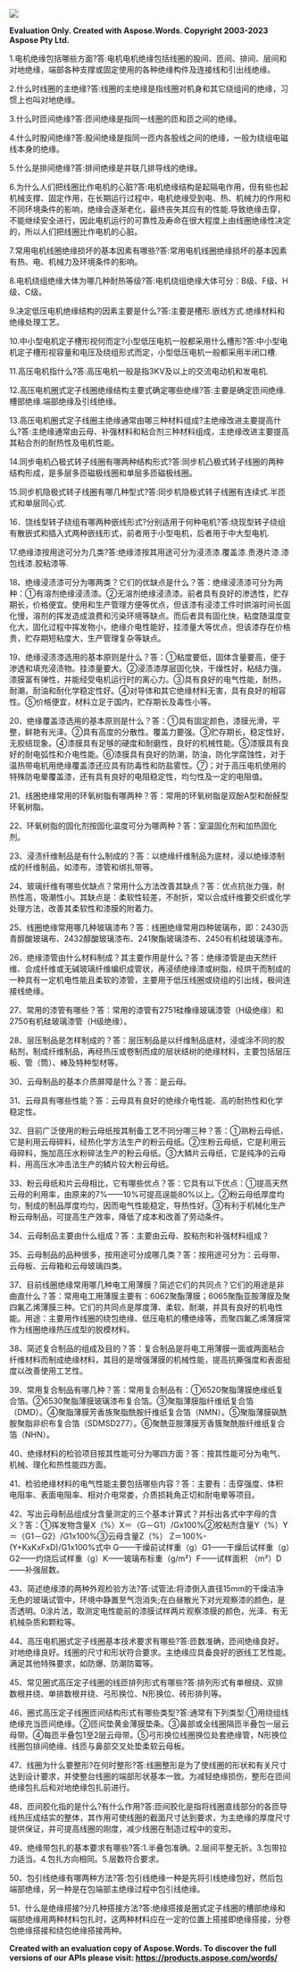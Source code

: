 ﻿![](%E7%94%B5%E5%8A%A8%E6%9C%BA%E7%BB%9D%E7%BC%98%E5%B8%B8%E8%AF%86.001.png)

**Evaluation Only. Created with Aspose.Words. Copyright 2003-2023 Aspose Pty Ltd.**

1\.电机绝缘包括哪些方面?答:电机电机绝缘包括线圈的股间、匝间、排间、层间和对地绝缘，端部各种支撑或固定使用的各种绝缘构件及连接线和引出线绝缘。

2\.什么时线圈的主绝缘?答:线圈的主绝缘是指线圈对机身和其它绕组间的绝缘，习惯上也叫对地绝缘。

3\.什么时匝间绝缘?答:匝间绝缘是指同一线圈的匝和匝之间的绝缘。

4\.什么时股间绝缘?答:股间绝缘是指同一匝内各股线之间的绝缘，一般为绕组电磁线本身的绝缘。

5\.什么是排间绝缘?答:排间绝缘是并联几排导线的绝缘。

6\.为什么人们把线圈比作电机的心脏?答:电机绝缘结构是起隔电作用，但有些也起机械支撑、固定作用，在长期运行过程中，电机绝缘受到电、热、机械力的作用和不同环境条件的影响，绝缘会逐渐老化，最终丧失其应有的性能.导致绝缘击穿，不能继续安全进行，因此电机运行的可靠性及寿命在很大程度上由线圈绝缘性决定的，所以人们把线圈比作电机的心脏。

7\.常用电机线圈绝缘损坏的基本因素有哪些?答:常用电机线圈绝缘损坏的基本因素有热、电、机械力及环境条件的影响。

8\.电机绕组绝缘大体为哪几种耐热等级?答:电机绕组绝缘大体可分：B级、F级、H级、C级。

9\.决定低压电机绝缘结构的因素主要是什么?答:主要是槽形.嵌线方式.绝缘材料和绝缘处理工艺。

10\.中小型电机定子槽形视何而定?小型低压电机一般都采用什么槽形?答:中小型电机定子槽形视容量和电压及绕组形式而定，小型低压电机一般都采用半闭口槽.

11\.高压电机指什么?答:高压电机一般是指3KV及以上的交流电动机和发电机.

12\.高压电机圈式定子线圈绝缘结构主要式确定哪些绝缘?答:主要是确定匝间绝缘.槽部绝缘.端部绝缘及引线绝缘。

13\.高压电机圈式定子线圈主绝缘通常由哪三种材料组成?主绝缘改进主要提高什么?答:主绝缘通常由云母、补强材料和粘合剂三种材料组成，主绝缘改进主要提高其粘合剂的耐热性及电机性能。

14\.同步电机凸极式转子线圈有哪两种结构形式?答:同步机凸极式转子线圈的两种结构形成，是多层多匝磁极线圈和单层多匝磁极线圈。

15\.同步机隐极式转子线圈有哪几种型式?答:同步机隐极式转子线圈有连续式.半匝式和单层同心式.

16．饶线型转子绕组有哪两种嵌线形式?分别适用于何种电机?答:绕现型转子绕组有散嵌式和插入式两种嵌线形式，前者用于小型电机，后者用于中大型电机.

17\.绝缘漆按用途可分为几类?答:绝缘漆按其用途可分为浸渍漆.覆盖漆.贵港片漆.漆包线漆.胶粘漆等.

18、绝缘浸渍漆可分为哪两类？它们的优缺点是什么？答：绝缘浸渍漆可分为两种：①有溶剂绝缘浸渍漆。②无溶剂绝缘浸渍漆。前者具有良好的渗透性，贮存期长，价格便宜。使用和生产管理方便等优点，但该漆有浸漆工件时烘溶时间长固化慢，溶剂的挥发造成浪费和污染环境等缺点。而后者具有固化快，粘度随温度变化大，固化过程中挥发物小，绝缘介电性能好，挂漆量大等优点，但该漆存在价格贵，贮存期短粘度大，生产管理复杂等缺点。

19、绝缘浸渍漆选用的基本原则是什么？答：①粘度要低，固体含量要高，便于渗透和填充浸渍物。挂漆量要大。②浸渍漆厚层固化快，干燥性好，粘结力强，漆膜富有弹性，并能经受电机运行时的离心力。③具有良好的电气性能，耐热，耐潮，耐油和耐化学稳定性好。④对导体和其它绝缘材料无害，具有良好的相容性。⑤价格便宜，材料立足于国内，贮存期长及毒性小等。

20、绝缘覆盖漆选用的基本原则是什么？答：①具有固定颜色，漆膜光滑，平整，鲜艳有光泽。②具有高度的分散性。覆盖力要强。③贮存期长，稳定性好，无胶结现象。④漆膜具有足够的硬度和耐磨性，良好的机械性能。⑤漆膜具有良好的耐电弧性和介电性能。⑥漆膜具有良好的防潮，防油，防化学腐蚀性，对于温热带电机用绝缘覆盖漆还应具有防毒性和防盐雾性。⑦；对于高压电机使用的特殊防电晕覆盖漆，还有具有良好的电阻稳定性，均匀性及一定的电阻值。

21、线圈绝缘常用的环氧树脂有哪两种？答：常用的环氧树脂是双酚A型和酚醛型环氧树脂。

22、环氧树脂的固化剂按固化温度可分为哪两种？答：室温固化剂和加热固化剂。

23、浸渍纤维制品是有什么制成的？答：以绝缘纤维制品为底材，浸以绝缘漆制成的纤维制品，如漆布，漆管和绑扎带等。

24、玻璃纤维有哪些优缺点？常用什么方法改善其缺点？答：优点抗张力强，耐热性高，吸潮性小。其缺点是：柔软性较差，不耐折，常以合成纤维要交织或化学处理方法，改善其柔软性和漆膜的附着力。

25、线圈绝缘常用哪几种玻璃漆布？答：线圈绝缘常用四种玻璃布，即：2430沥青醇酸玻璃布、2432醇酸玻璃漆布、241聚酯玻璃漆布、2450有机硅玻璃漆布。

26、绝缘漆管由什么材料制成？其主要作用是什么？答：绝缘漆管是由天然纤维、合成纤维或无碱玻璃纤维编织成管状，再浸绩绝缘漆或树脂，经烘干而制成的一种具有一定机电性能且柔软的漆管，主要用于低压线圈或绕组的引出线，极间连接线绝缘。

27、常用的漆管有哪些？答：常用的漆管有2751硅橡缘玻璃漆管（H级绝缘）和2750有机硅玻璃漆管（H级绝缘）。

28、层压制品是怎样制成的？答：层压制品是以纤维制品底材，浸或涂不同的胶粘剂，制成纤维制品，再经热压或卷制而成的层状结树的绝缘材料，主要包括层压板、管（筒）、棒及特种型材等。

30、云母制品的基本介质屏障是什么？答：是云母。

31、云母具有哪些性能？答：云母具有良好的绝缘介电性能、高的耐热性和化学稳定性。

32、目前广泛使用的粉云母纸按其制备工艺不同分哪三种？答：①熟粉云母纸，它是利用云母碎料，经热化学方法生产的粉云母纸。②生粉云母纸，它是利用云母碎料，施加高压水粉碎法生产的粉云母纸。③大鳞片云母纸，它是纯净的云母料，用高压水冲击法生产的鳞片较大粉云母纸。

33、粉云母纸和片云母相比，它有哪些优点？答：它具有以下优点：①提高天然云母的利用率，由原来的7%——10%可提高逞能80%以上。②粉云母纸厚度均匀，制成的制品厚度均匀，因而电气性能稳定，导热性好。③有利于机械化生产粉云母制品，可提高生产效率，降低了成本和改善了劳动条件。

34、云母制品主要由什么组成？答：主要由云母、胶粘剂和补强材料组成？

35、云母制品的品种很多，按用途可分成哪几类？答：按用途可分为：云母带、云母板、云母箱和云母玻璃四类。

37、目前线圈绝缘常用哪几种电工用薄膜？简述它们的共同点？它们的用途是非曲直什么？答：常用电工用薄膜主要有：6062聚酯薄膜；6065聚酯亚胺薄膜及聚四氟乙烯薄膜三种。它们的共同点是厚度薄、柔软、耐潮，并具有良好的机电性能。用途：主要用作线圈的绕包绝缘、低压电机的槽绝缘等，而聚四氟乙烯薄膜常作为线圈绝缘热压成型的脱模材料。

38、简述复合制品的组成及目的？答：复合制品是将电工用薄膜一面或两面粘合纤维材料而制成绝缘材料，其目的是增强薄膜的机械性能，提高抗撕强度和表面挺度以改善使用工艺性。

39、常用复合制品有哪几种？答：常用复合制品有：①6520聚脂薄膜绝缘纸复合箔。②6530聚脂薄膜玻璃漆布复合箔。③聚脂薄膜脂纤维纸复合箔（DMD）。④聚脂薄膜芳香族聚脂酰胺纤维纸复合箔（NMN）。⑤聚脂薄膜砜酰胺聚脂非织布复合箔（SDMSD277）。⑥聚酰亚胺薄膜芳香簇聚酰胺纤维纸复合箔（NHN）。

40、绝缘材料的检验项目按其性能可分为哪四方面？答：按其性能可分为电气、机械、理化和热性能四方面。

41、检验绝缘材料的电气性能主要包括哪些内容？答：主要有：击穿强度、体积电阻率、表面电阻率、相对介电常娄，介质损耗角正切和耐电晕等项目。

42、写出云母制品组成分含量测定的三个基本计算式？并标出各式中字母的含义？答：①挥发物含量X（%）X＝（G－G1）/Gx100%②胶粘剂含量Y（%）Y＝（G1－G2）/G1x100%③云母含量Z（%） Z＝100%-(Y+KxKxFxD)/G1x100%式中 G——干燥前试样重（g）G1——干燥后试样重（g）G2——灼烧后试样重（g）K——玻璃布标重（g/m²）F——试样面积 （m²）D——补强层数。

43、简述绝缘漆的两种外观检验方法?答:试管法:将漆倒入直径15mm的干燥洁净无色的玻璃试管中，环境中静置至气泡消失;在白昼散光下对光观察漆的颜色，是否透明。0涂片法，取测定电性能前的漆膜试样两片观察漆膜的颜色，光泽、有无机械杂质和颗粒等。

44、高压电机圈式定子线圈基本技术要求有哪些?答:匝数准确，匝间绝缘良好。对地绝缘良好。线圈的尺寸和形状符合要求。主绝缘应具备良好的嵌线工艺性能。满足其他特殊要求，如防爆、防潮防霉等。

45、常见圈式高压定子线圈的线匝排列形式有哪些?答:排列形式有单根绕、双排数根并绕、单排数根并绕、弓形换位、N形换位、砖形排列等。

46、圈式高压定子线圈匝间结构形式有哪些类型?答:通常有下列类型:①用绕组线绝缘充当匝间绝缘。②匝间垫黄金薄膜垫条。③鼻部或全线圈隔匝半叠包一层云母带。④每匝半叠包1至2层云母带。⑤弓形换位线圈换位处套绝缘管，N形换位线圈包排间绝缘、线匝与鼻部交叉处垫柔软云母板。

47、线圈为什么要整形?在何时整形?答:线圈整形是为了使线圈的形状和有关尺寸达到设计要求，并使整台线圈的端部形状基本一致。为减轻绝缘损伤，整形在匝间绝缘包扎后和对地绝缘包扎前进行。

48、匝间胶化指的是什么?有什么作用?答:匝间胶化是指将线圈直线部分的各匝导线热压成结实的整体，其作用可使线圈的截面尺寸达到要求，为主绝缘的厚度尺寸提供保证，并可提高线圈的刚度，减少线圈在制造过程中的变形。

49、绝缘带包扎的基本要求有哪些?答:1.半叠包准确。2.层间平整无折。3.包带拉力适当。4.包扎方向相同。5.层数符合要求。

50、包引线绝缘有哪两种方法?答:包引线绝缘一种是先将引线绝缘包好，然后包端部绝缘，另一种是在包端部主绝缘过程中包引线绝缘。

51、什么是绝缘搭接?分几种搭接方法?答:绝缘搭接是圈式定子线圈的槽部绝缘和端部绝缘用两种材料包扎时，这两种材料应在一定的位置上搭接即绝缘搭接，分卷包绝缘搭接和绕包绝缘搭接两种。

**Created with an evaluation copy of Aspose.Words. To discover the full versions of our APIs please visit: https://products.aspose.com/words/**
